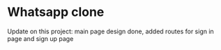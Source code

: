 # Whatsapp clone 

Update on this project: main page design done, added routes for sign in page and sign up page 
